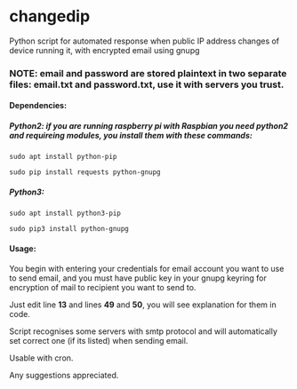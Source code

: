 # changedip
Python script for automated response when public IP address changes of device running it, with encrypted email using gnupg

### NOTE: email and password are stored plaintext in two separate files: email.txt and password.txt, use it with servers you trust.

#### Dependencies:

##### Python2: if you are running raspberry pi with Raspbian you need python2 and requireing modules, you install them with these commands:

`sudo apt install python-pip` 

`sudo pip install requests python-gnupg` 

##### Python3:

`sudo apt install python3-pip`

`sudo pip3 install python-gnupg`

#### Usage:

You begin with entering your credentials for email account you want to use to send email, and you must have public key in your gnupg keyring for encryption of mail to recipient you want to send to.

Just edit line  __13__ and lines __49__ and __50__, you will see explanation for them in code.

Script recognises some servers with smtp protocol and will automatically set correct one (if its listed) when sending email.

Usable with cron.

Any suggestions appreciated.

